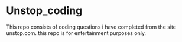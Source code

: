 # Unstop_coding

This repo consists of coding questions i have completed from the site unstop.com.
this repo is for entertainment purposes only.
